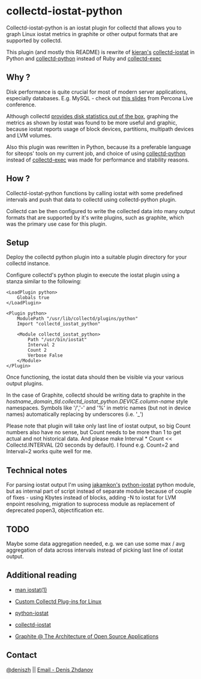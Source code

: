 collectd-iostat-python
======================

Collectd-iostat-python is an iostat plugin for collectd that allows you to graph Linux iostat metrics in graphite or other output formats that are supported by collectd.

This plugin (and mostly this README) is rewrite of [kieran's](https://github.com/keirans/collectd-iostat) [collectd-iostat](https://github.com/keirans/collectd-iostat) in Python and [collectd-python](http://collectd.org/documentation/manpages/collectd-python.5.shtml) instead of Ruby and [collectd-exec](https://collectd.org/documentation/manpages/collectd-exec.5.shtml)

Why ?
-------
Disk performance is quite crucial for most of modern server applications, especially databases. E.g. MySQL - check out [this slides](http://www.percona.com/live/mysql-conference-2013/sessions/monitoring-io-performance-using-iostat-and-pt-diskstats) from Percona Live conference.

Although collectd [provides disk statistics out of the box](https://collectd.org/wiki/index.php/Plugin:Disk), graphing the metrics as shown by iostat was found to be more useful and graphic, because iostat reports usage of block devices, partitions, multipath devices and LVM volumes.

Also this plugin was rewritten in Python, because its a preferable language for siteops' tools on my current job, and choice of using [collectd-python](http://collectd.org/documentation/manpages/collectd-python.5.shtml) instead of [collectd-exec](https://collectd.org/documentation/manpages/collectd-exec.5.shtml) was made for performance and stability reasons.

How ?
-------
Collectd-iostat-python functions by calling iostat with some predefined intervals and push that data to collectd using collectd-python plugin.

Collectd can be then configured to write the collected data into many output formats that are supported by it's write plugins, such as graphite, which was the primary use case for this plugin.


Setup
-------
Deploy the collectd python plugin into a suitable plugin directory for your collectd instance.

Configure collectd's python plugin to execute the iostat plugin using a stanza similar to the following:


    <LoadPlugin python>
        Globals true
    </LoadPlugin>

    <Plugin python>
        ModulePath "/usr/lib/collectd/plugins/python"
        Import "collectd_iostat_python"

        <Module collectd_iostat_python>
            Path "/usr/bin/iostat"
            Interval 2
            Count 2
            Verbose False
        </Module>
    </Plugin>

Once functioning, the iostat data should then be visible via your various output plugins.

In the case of Graphite, collectd should be writing data to graphite in the *hostname_domain_tld.collectd_iostat_python.DEVICE.column-name* style namespaces.
Symbols like '/','-' and '%' in metric names (but not in device names) automatically replacing by underscores (i.e. '_')
 
Please note that plugin will take only last line of iostat output, so big Count numbers also have no sense, but Count needs to be more than 1 to get actual and not historical data. And please make Interval * Count << Collectd.INTERVAL (20 seconds by default). I found e.g. Count=2 and Interval=2 works quite well for me.


Technical notes
-------
For parsing iostat output I'm using [jakamkon's](https://bitbucket.org/jakamkon) [python-iostat](https://bitbucket.org/jakamkon/python-iostat) python module, but as internal part of script instead of separate module because of couple of fixes - using Kbytes instead of blocks, adding -N to iostat for LVM enpoint resolving, migration to suprocess module as replacement of deprecated popen3, objectification etc.


TODO
-------
Maybe some data aggregation needed, e.g. we can use some max / avg aggregation of data across intervals instead of picking last line of iostat output.


Additional reading
-------
* [man iostat(1)](http://linux.die.net/man/1/iostat)

* [Custom Collectd Plug-ins for Linux](http://support.rightscale.com/12-Guides/RightScale_101/08-Management_Tools/Monitoring_System/Writing_custom_collectd_plugins/Custom_Collectd_Plug-ins_for_Linux)

* [python-iostat](https://bitbucket.org/jakamkon/python-iostat)

* [collectd-iostat](https://github.com/keirans/collectd-iostat)

* [Graphite @ The Architecture of Open Source Applications](http://www.aosabook.org/en/graphite.html)

Contact
-------
[@deniszh](http://twitter.com/deniszh) || [Email - Denis Zhdanov](mailto:denis.zhdanov@gmail.com)